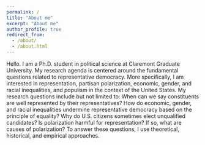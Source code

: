 ```yaml
---
permalink: /
title: "About me"
excerpt: "About me"
author_profile: true
redirect_from: 
  - /about/
  - /about.html
---
```


Hello. I am a Ph.D. student in political science at Claremont Graduate University. My research agenda is centered around the fundamental questions related to representative democracy. More specifically, I am interested in representation, partisan polarization, economic, gender, and racial inequalities, and populism in the context of the United States. My research questions include but not limited to: When can we say constituents are well represented by their representatives? How do economic, gender, and racial inequalities undermine representative democracy based on the principle of equality? Why do U.S. citizens sometimes elect unqualified candidates? Is polarization harmful for representation? If so, what are causes of polarization? To answer these questions, I use theoretical, historical, and empirical approaches.
